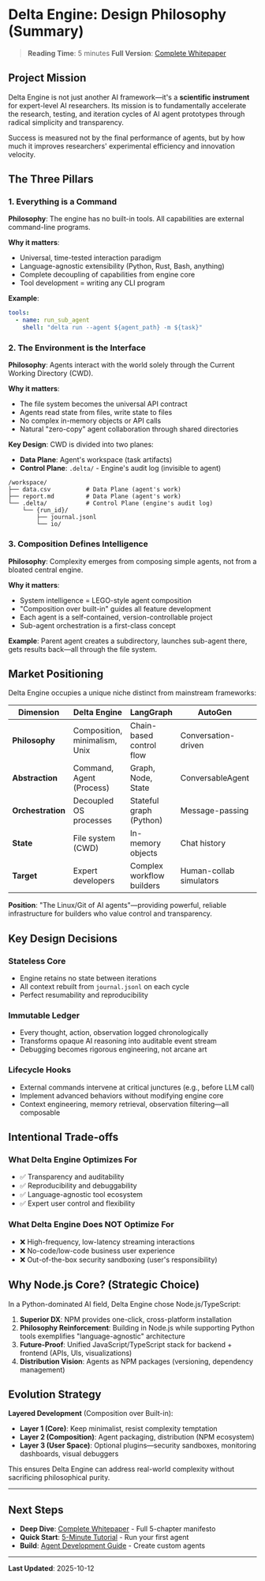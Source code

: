 # Delta Engine: Design Philosophy (Summary)

> **Reading Time**: 5 minutes
> **Full Version**: [Complete Whitepaper](./philosophy-02-whitepaper.md)

## Project Mission

Delta Engine is not just another AI framework—it's a **scientific instrument** for expert-level AI researchers. Its mission is to fundamentally accelerate the research, testing, and iteration cycles of AI agent prototypes through radical simplicity and transparency.

Success is measured not by the final performance of agents, but by how much it improves researchers' experimental efficiency and innovation velocity.

## The Three Pillars

### 1. Everything is a Command

**Philosophy**: The engine has no built-in tools. All capabilities are external command-line programs.

**Why it matters**:
- Universal, time-tested interaction paradigm
- Language-agnostic extensibility (Python, Rust, Bash, anything)
- Complete decoupling of capabilities from engine core
- Tool development = writing any CLI program

**Example**:
```yaml
tools:
  - name: run_sub_agent
    shell: "delta run --agent ${agent_path} -m ${task}"
```

### 2. The Environment is the Interface

**Philosophy**: Agents interact with the world solely through the Current Working Directory (CWD).

**Why it matters**:
- The file system becomes the universal API contract
- Agents read state from files, write state to files
- No complex in-memory objects or API calls
- Natural "zero-copy" agent collaboration through shared directories

**Key Design**: CWD is divided into two planes:
- **Data Plane**: Agent's workspace (task artifacts)
- **Control Plane**: `.delta/` - Engine's audit log (invisible to agent)

```
/workspace/
├── data.csv          # Data Plane (agent's work)
├── report.md         # Data Plane (agent's work)
└── .delta/           # Control Plane (engine's audit log)
    └── {run_id}/
        ├── journal.jsonl
        └── io/
```

### 3. Composition Defines Intelligence

**Philosophy**: Complexity emerges from composing simple agents, not from a bloated central engine.

**Why it matters**:
- System intelligence = LEGO-style agent composition
- "Composition over built-in" guides all feature development
- Each agent is a self-contained, version-controllable project
- Sub-agent orchestration is a first-class concept

**Example**: Parent agent creates a subdirectory, launches sub-agent there, gets results back—all through the file system.

## Market Positioning

Delta Engine occupies a unique niche distinct from mainstream frameworks:

| Dimension | Delta Engine | LangGraph | AutoGen | CrewAI |
|-----------|--------------|-----------|---------|--------|
| **Philosophy** | Composition, minimalism, Unix | Chain-based control flow | Conversation-driven | Role-playing |
| **Abstraction** | Command, Agent (Process) | Graph, Node, State | ConversableAgent | Role, Task |
| **Orchestration** | Decoupled OS processes | Stateful graph (Python) | Message-passing | Sequential/parallel tasks |
| **State** | File system (CWD) | In-memory objects | Chat history | Task outputs |
| **Target** | Expert developers | Complex workflow builders | Human-collab simulators | Rapid role-based dev |

**Position**: "The Linux/Git of AI agents"—providing powerful, reliable infrastructure for builders who value control and transparency.

## Key Design Decisions

### Stateless Core
- Engine retains no state between iterations
- All context rebuilt from `journal.jsonl` on each cycle
- Perfect resumability and reproducibility

### Immutable Ledger
- Every thought, action, observation logged chronologically
- Transforms opaque AI reasoning into auditable event stream
- Debugging becomes rigorous engineering, not arcane art

### Lifecycle Hooks
- External commands intervene at critical junctures (e.g., before LLM call)
- Implement advanced behaviors without modifying engine core
- Context engineering, memory retrieval, observation filtering—all composable

## Intentional Trade-offs

### What Delta Engine Optimizes For
- ✅ Transparency and auditability
- ✅ Reproducibility and debuggability
- ✅ Language-agnostic tool ecosystem
- ✅ Expert user control and flexibility

### What Delta Engine Does NOT Optimize For
- ❌ High-frequency, low-latency streaming interactions
- ❌ No-code/low-code business user experience
- ❌ Out-of-the-box security sandboxing (user's responsibility)

## Why Node.js Core? (Strategic Choice)

In a Python-dominated AI field, Delta Engine chose Node.js/TypeScript:

1. **Superior DX**: NPM provides one-click, cross-platform installation
2. **Philosophy Reinforcement**: Building in Node.js while supporting Python tools exemplifies "language-agnostic" architecture
3. **Future-Proof**: Unified JavaScript/TypeScript stack for backend + frontend (APIs, UIs, visualizations)
4. **Distribution Vision**: Agents as NPM packages (versioning, dependency management)

## Evolution Strategy

**Layered Development** (Composition over Built-in):
- **Layer 1 (Core)**: Keep minimalist, resist complexity temptation
- **Layer 2 (Composition)**: Agent packaging, distribution (NPM ecosystem)
- **Layer 3 (User Space)**: Optional plugins—security sandboxes, monitoring dashboards, visual debuggers

This ensures Delta Engine can address real-world complexity without sacrificing philosophical purity.

---

## Next Steps

- **Deep Dive**: [Complete Whitepaper](./philosophy-02-whitepaper.md) - Full 5-chapter manifesto
- **Quick Start**: [5-Minute Tutorial](../QUICKSTART.md) - Run your first agent
- **Build**: [Agent Development Guide](../guides/agent-development.md) - Create custom agents

---

**Last Updated**: 2025-10-12
